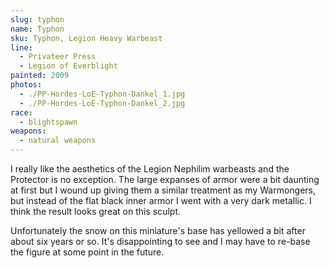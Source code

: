 ```yaml
---
slug: typhon
name: Typhon
sku: Typhon, Legion Heavy Warbeast
line:
  - Privateer Press
  - Legion of Everblight
painted: 2009
photos:
  - ./PP-Hordes-LoE-Typhon-Dankel_1.jpg
  - ./PP-Hordes-LoE-Typhon-Dankel_2.jpg
race:
  - blightspawn
weapons:
  - natural weapons
---
```


I really like the aesthetics of the Legion Nephilim warbeasts and the Protector is no exception. The large expanses of armor were a bit daunting at first but I wound up giving them a similar treatment as my Warmongers, but instead of the flat black inner armor I went with a very dark metallic. I think the result looks great on this sculpt.

Unfortunately the snow on this miniature's base has yellowed a bit after about six years or so. It's disappointing to see and I may have to re-base the figure at some point in the future.
